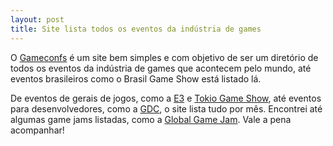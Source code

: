 ```yaml
---
layout: post
title: Site lista todos os eventos da indústria de games
---
```


O [Gameconfs](http://www.gameconfs.com/ "Gameconfs") é um site bem simples e com objetivo de ser um diretório de todos os eventos da indústria de games que acontecem pelo mundo, até eventos brasileiros como o Brasil Game Show está listado lá.

De eventos de gerais de jogos, como a [E3](http://www.e3expo.com/ "E3") e [Tokio Game Show](http://expo.nikkeibp.co.jp/tgs/ "TGS"), até eventos para desenvolvedores, como a [GDC](http://www.gdconf.com/ "GDC"), o site lista tudo por mês. Encontrei até algumas game jams listadas, como a [Global Game Jam](http://globalgamejam.org/ "GGJ"). Vale a pena acompanhar!
